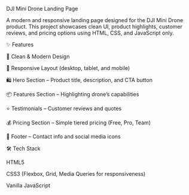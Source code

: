 DJI Mini Drone Landing Page

A modern and responsive landing page designed for the DJI Mini Drone product.
This project showcases clean UI, product highlights, customer reviews, and pricing options using HTML, CSS, and JavaScript only.

✨ Features

🎨 Clean & Modern Design

📱 Responsive Layout (desktop, tablet, and mobile)

🛍️ Hero Section – Product title, description, and CTA button

📦 Features Section – Highlighting drone’s capabilities

⭐ Testimonials – Customer reviews and quotes

💰 Pricing Section – Simple tiered pricing (Free, Pro, Team)

🔗 Footer – Contact info and social media icons

🛠️ Tech Stack

HTML5

CSS3 (Flexbox, Grid, Media Queries for responsiveness)

Vanilla JavaScript
